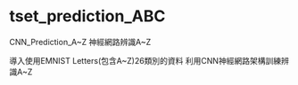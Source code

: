 # tset_prediction_ABC
CNN_Prediction_A~Z  神經網路辨識A~Z  

導入使用EMNIST Letters(包含A~Z)26類別的資料
利用CNN神經網路架構訓練辨識A~Z
